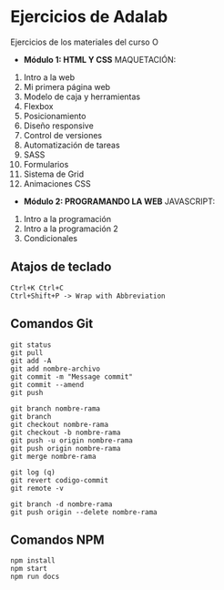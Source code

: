 # Ejercicios de Adalab

Ejercicios de los materiales del curso O

- **Módulo 1: HTML Y CSS**
MAQUETACIÓN:
1. Intro a la web
2. Mi primera página web
3. Modelo de caja y herramientas
4. Flexbox
5. Posicionamiento
6. Diseño responsive
7. Control de versiones
8. Automatización de tareas
9. SASS
10. Formularios
11. Sistema de Grid
12. Animaciones CSS

- **Módulo 2: PROGRAMANDO LA WEB**
JAVASCRIPT:
1. Intro a la programación
2. Intro a la programación 2
3. Condicionales

## Atajos de teclado

```
Ctrl+K Ctrl+C
Ctrl+Shift+P -> Wrap with Abbreviation
```

## Comandos Git

```
git status
git pull
git add -A
git add nombre-archivo
git commit -m "Message commit"
git commit --amend
git push
```

```
git branch nombre-rama
git branch
git checkout nombre-rama
git checkout -b nombre-rama
git push -u origin nombre-rama
git push origin nombre-rama
git merge nombre-rama
```

```
git log (q)
git revert codigo-commit
git remote -v
```

```
git branch -d nombre-rama
git push origin --delete nombre-rama
```

## Comandos NPM

```
npm install
npm start
npm run docs
```